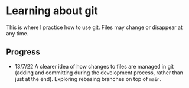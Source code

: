 # Learning about git

This is where I practice how to use git. Files may change or disappear at any time. 

## Progress

* 13/7/22 A clearer idea of how changes to files are managed in git (adding and committing during the development process, rather than just at the end). Exploring rebasing branches on top of `main`.